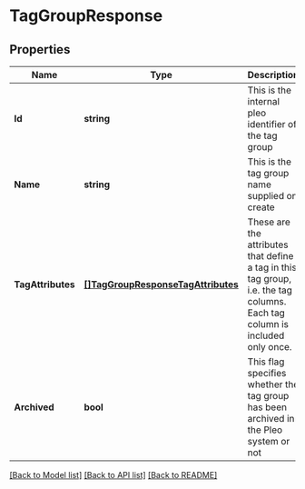 # TagGroupResponse

## Properties
Name | Type | Description | Notes
------------ | ------------- | ------------- | -------------
**Id** | **string** | This is the internal pleo identifier of the tag group | [default to null]
**Name** | **string** | This is the tag group name supplied on create | [default to null]
**TagAttributes** | [**[]TagGroupResponseTagAttributes**](TagGroupResponse_tagAttributes.md) | These are the attributes that define a tag in this tag group, i.e. the tag columns. Each tag column is included only once. | [default to null]
**Archived** | **bool** | This flag specifies whether the tag group has been archived in the Pleo system or not | [default to null]

[[Back to Model list]](../README.md#documentation-for-models) [[Back to API list]](../README.md#documentation-for-api-endpoints) [[Back to README]](../README.md)


